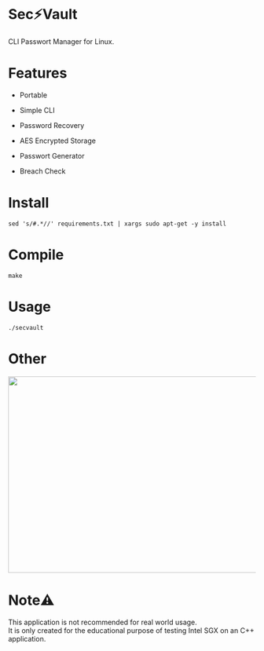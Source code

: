 # Sec⚡Vault

CLI Passwort Manager for Linux.

# Features

- Portable

- Simple CLI

- Password Recovery

- AES Encrypted Storage

- Passwort Generator

- Breach Check

# Install

    sed 's/#.*//' requirements.txt | xargs sudo apt-get -y install

# Compile

    make

# Usage

    ./secvault

# Other

<p align="center">
<img src="https://user-images.githubusercontent.com/85405690/176323600-70a39b6c-fa16-4dc9-bc69-b93bb4fac878.png" width="700" height="400" />
</p>

# Note⚠️

This application is not recommended for real world usage.  
It is only created for the educational purpose of testing Intel SGX on an C++ application.
